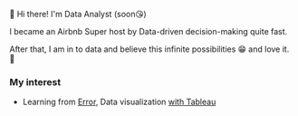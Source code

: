 👋 Hi there! I'm Data Analyst (soon😘)

I became an Airbnb Super host by Data-driven decision-making quite fast.

After that, I am in to data and believe this infinite possibilities 😁 and love it. 💖

### My interest
- Learning from [Error](https://github.com/dotruni/TIL/tree/main/Error), Data visualization [with Tableau](https://public.tableau.com/app/profile/.43405781/viz/RFMCustomerSegmentation_16457649669220/1) 

